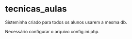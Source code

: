 # tecnicas_aulas

Sisteminha criado para todos os alunos usarem a mesma db.

Necessário configurar o arquivo config.ini.php.